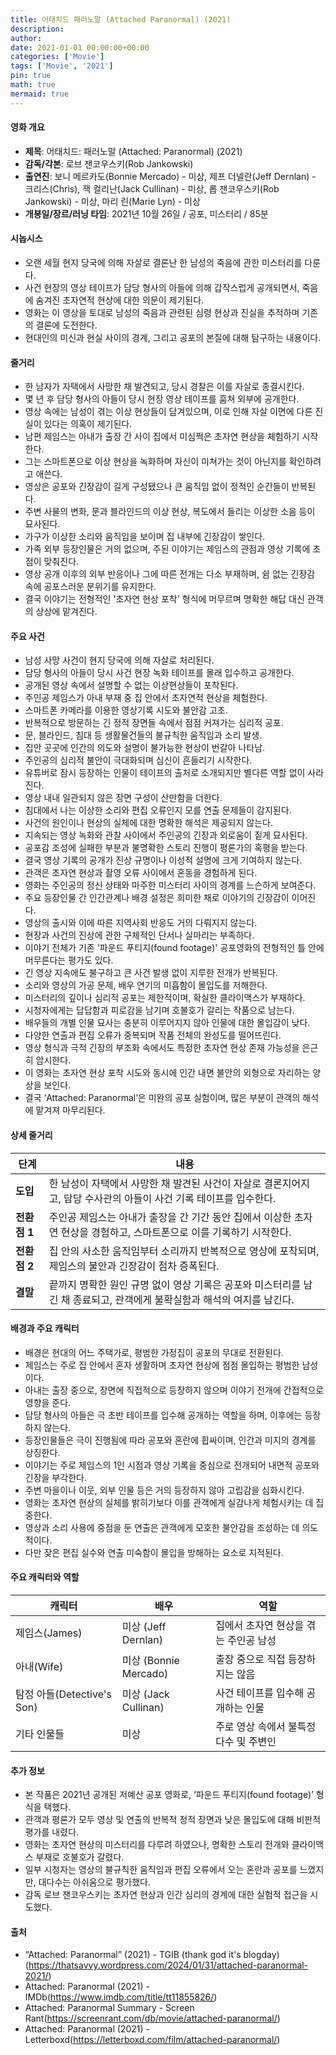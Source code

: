 ```yaml
---
title: 어태치드 패러노말 (Attached Paranormal) (2021)
description: 
author: 
date: 2021-01-01 00:00:00+00:00
categories: ['Movie']
tags: ['Movie', '2021']
pin: true
math: true
mermaid: true
---
```

#### 영화 개요

- **제목**: 어태치드: 패러노말 (Attached: Paranormal) (2021)  
- **감독/각본**: 로브 잰코우스키(Rob Jankowski)  
- **출연진**: 보니 메르카도(Bonnie Mercado) - 미상, 제프 더넬란(Jeff Dernlan) - 크리스(Chris), 잭 컬리난(Jack Cullinan) - 미상, 롭 잰코우스키(Rob Jankowski) - 미상, 마리 린(Marie Lyn) - 미상  
- **개봉일/장르/러닝 타임**: 2021년 10월 26일 / 공포, 미스터리 / 85분  

#### 시놉시스

- 오랜 세월 현지 당국에 의해 자살로 결론난 한 남성의 죽음에 관한 미스터리를 다룬다.  
- 사건 현장의 영상 테이프가 담당 형사의 아들에 의해 갑작스럽게 공개되면서, 죽음에 숨겨진 초자연적 현상에 대한 의문이 제기된다.  
- 영화는 이 영상을 토대로 남성의 죽음과 관련된 심령 현상과 진실을 추적하며 기존의 결론에 도전한다.  
- 현대인의 미신과 현실 사이의 경계, 그리고 공포의 본질에 대해 탐구하는 내용이다.  

#### 줄거리

- 한 남자가 자택에서 사망한 채 발견되고, 당시 경찰은 이를 자살로 종결시킨다.  
- 몇 년 후 담당 형사의 아들이 당시 현장 영상 테이프를 훔쳐 외부에 공개한다.  
- 영상 속에는 남성이 겪는 이상 현상들이 담겨있으며, 이로 인해 자살 이면에 다른 진실이 있다는 의혹이 제기된다.  
- 남편 제임스는 아내가 출장 간 사이 집에서 미심쩍은 초자연 현상을 체험하기 시작한다.  
- 그는 스마트폰으로 이상 현상을 녹화하며 자신이 미쳐가는 것이 아닌지를 확인하려고 애쓴다.  
- 영상은 공포와 긴장감이 길게 구성됐으나 큰 움직임 없이 정적인 순간들이 반복된다.  
- 주변 사물의 변화, 문과 블라인드의 이상 현상, 복도에서 들리는 이상한 소음 등이 묘사된다.  
- 가구가 이상한 소리와 움직임을 보이며 집 내부에 긴장감이 쌓인다.  
- 가족 외부 등장인물은 거의 없으며, 주된 이야기는 제임스의 관점과 영상 기록에 초점이 맞춰진다.  
- 영상 공개 이후의 외부 반응이나 그에 따른 전개는 다소 부재하며, 쉼 없는 긴장감 속에 공포스러운 분위기를 유지한다.  
- 결국 이야기는 전형적인 '초자연 현상 포착' 형식에 머무르며 명확한 해답 대신 관객의 상상에 맡겨진다.  

#### 주요 사건

- 남성 사망 사건이 현지 당국에 의해 자살로 처리된다.  
- 담당 형사의 아들이 당시 사건 현장 녹화 테이프를 몰래 입수하고 공개한다.  
- 공개된 영상 속에서 설명할 수 없는 이상현상들이 포착된다.  
- 주인공 제임스가 아내 부재 중 집 안에서 초자연적 현상을 체험한다.  
- 스마트폰 카메라를 이용한 영상기록 시도와 불안감 고조.  
- 반복적으로 방문하는 긴 정적 장면들 속에서 점점 커져가는 심리적 공포.  
- 문, 블라인드, 침대 등 생활물건들의 불규칙한 움직임과 소리 발생.  
- 집안 곳곳에 인간의 의도와 설명이 불가능한 현상이 번갈아 나타남.  
- 주인공의 심리적 불안이 극대화되며 심신이 흔들리기 시작한다.  
- 유튜버로 잠시 등장하는 인물이 테이프의 출처로 소개되지만 별다른 역할 없이 사라진다.  
- 영상 내내 일관되지 않은 장면 구성이 산만함을 더한다.  
- 침대에서 나는 이상한 소리와 편집 오류인지 모를 연출 문제들이 감지된다.  
- 사건의 원인이나 현상의 실체에 대한 명확한 해석은 제공되지 않는다.  
- 지속되는 영상 녹화와 관찰 사이에서 주인공의 긴장과 외로움이 짙게 묘사된다.  
- 공포감 조성에 실패한 부분과 불명확한 스토리 진행이 평론가의 혹평을 받는다.  
- 결국 영상 기록의 공개가 진상 규명이나 이성적 설명에 크게 기여하지 않는다.  
- 관객은 초자연 현상과 촬영 오류 사이에서 혼동을 경험하게 된다.  
- 영화는 주인공의 정신 상태와 마주한 미스터리 사이의 경계를 느슨하게 보여준다.  
- 주요 등장인물 간 인간관계나 배경 설정은 희미한 채로 이야기의 긴장감이 이어진다.  
- 영상의 출시와 이에 따른 지역사회 반응도 거의 다뤄지지 않는다.  
- 현장과 사건의 진상에 관한 구체적인 단서나 실마리는 부족하다.  
- 이야기 전체가 기존 '파운드 푸티지(found footage)' 공포영화의 전형적인 틀 안에 머무른다는 평가도 있다.  
- 긴 영상 지속에도 불구하고 큰 사건 발생 없이 지루한 전개가 반복된다.  
- 소리와 영상의 가공 문제, 배우 연기의 미흡함이 몰입도를 저해한다.  
- 미스터리의 깊이나 심리적 공포는 제한적이며, 확실한 클라이맥스가 부재하다.  
- 시청자에게는 답답함과 피로감을 남기며 호불호가 갈리는 작품으로 남는다.  
- 배우들의 개별 인물 묘사는 충분히 이루어지지 않아 인물에 대한 몰입감이 낮다.  
- 다양한 연출과 편집 오류가 중복되며 작품 전체의 완성도를 떨어뜨린다.  
- 영상 형식과 극적 긴장의 부조화 속에서도 특정한 초자연 현상 존재 가능성을 은근히 암시한다.  
- 이 영화는 초자연 현상 포착 시도와 동시에 인간 내면 불안의 외형으로 자리하는 양상을 보인다.  
- 결국 ‘Attached: Paranormal’은 미완의 공포 실험이며, 많은 부분이 관객의 해석에 맡겨져 마무리된다.  

#### 상세 줄거리

| **단계**       | **내용**                                                                                     |
|----------------|----------------------------------------------------------------------------------------------|
| **도입**       | 한 남성이 자택에서 사망한 채 발견된 사건이 자살로 결론지어지고, 담당 수사관의 아들이 사건 기록 테이프를 입수한다.           |
| **전환점 1**   | 주인공 제임스는 아내가 출장을 간 기간 동안 집에서 이상한 초자연 현상을 경험하고, 스마트폰으로 이를 기록하기 시작한다.          |
| **전환점 2**   | 집 안의 사소한 움직임부터 소리까지 반복적으로 영상에 포착되며, 제임스의 불안과 긴장감이 점차 증폭된다.                    |
| **결말**       | 끝까지 명확한 원인 규명 없이 영상 기록은 공포와 미스터리를 남긴 채 종료되고, 관객에게 불확실함과 해석의 여지를 남긴다.        |

#### 배경과 주요 캐릭터

- 배경은 현대의 어느 주택가로, 평범한 가정집이 공포의 무대로 전환된다.  
- 제임스는 주로 집 안에서 혼자 생활하며 초자연 현상에 점점 몰입하는 평범한 남성이다.  
- 아내는 출장 중으로, 장면에 직접적으로 등장하지 않으며 이야기 전개에 간접적으로 영향을 준다.  
- 담당 형사의 아들은 극 초반 테이프를 입수해 공개하는 역할을 하며, 이후에는 등장하지 않는다.  
- 등장인물들은 극이 진행됨에 따라 공포와 혼란에 휩싸이며, 인간과 미지의 경계를 상징한다.  
- 이야기는 주로 제임스의 1인 시점과 영상 기록을 중심으로 전개되어 내면적 공포와 긴장을 부각한다.  
- 주변 마을이나 이웃, 외부 인물 등은 거의 등장하지 않아 고립감을 심화시킨다.  
- 영화는 초자연 현상의 실체를 밝히기보다 이를 관객에게 실감나게 체험시키는 데 집중한다.  
- 영상과 소리 사용에 중점을 둔 연출은 관객에게 모호한 불안감을 조성하는 데 의도적이다.  
- 다만 잦은 편집 실수와 연출 미숙함이 몰입을 방해하는 요소로 지적된다.  

#### 주요 캐릭터와 역할

| **캐릭터**          | **배우**             | **역할**                            |
|---------------------|--------------------|---------------------------------|
| 제임스(James)       | 미상 (Jeff Dernlan)  | 집에서 초자연 현상을 겪는 주인공 남성       |
| 아내(Wife)          | 미상 (Bonnie Mercado) | 출장 중으로 직접 등장하지는 않음             |
| 탐정 아들(Detective's Son) | 미상 (Jack Cullinan)  | 사건 테이프를 입수해 공개하는 인물            |
| 기타 인물들          | 미상                 | 주로 영상 속에서 불특정 다수 및 주변인         |

#### 추가 정보

- 본 작품은 2021년 공개된 저예산 공포 영화로, ‘파운드 푸티지(found footage)’ 형식을 택했다.  
- 관객과 평론가 모두 영상 및 연출의 반복적 정적 장면과 낮은 몰입도에 대해 비판적 평가를 내렸다.  
- 영화는 초자연 현상의 미스터리를 다루려 하였으나, 명확한 스토리 전개와 클라이맥스 부재로 호불호가 갈렸다.  
- 일부 시청자는 영상의 불규칙한 움직임과 편집 오류에서 오는 혼란과 공포를 느꼈지만, 대다수는 아쉬움으로 평가했다.  
- 감독 로브 잰코우스키는 초자연 현상과 인간 심리의 경계에 대한 실험적 접근을 시도했다.  

#### 출처

- “Attached: Paranormal” (2021) - TGIB (thank god it's blogday)(https://thatsavvy.wordpress.com/2024/01/31/attached-paranormal-2021/)  
- Attached: Paranormal (2021) - IMDb(https://www.imdb.com/title/tt11855826/)  
- Attached: Paranormal Summary - Screen Rant(https://screenrant.com/db/movie/attached-paranormal/)  
- Attached: Paranormal (2021) - Letterboxd(https://letterboxd.com/film/attached-paranormal/)
